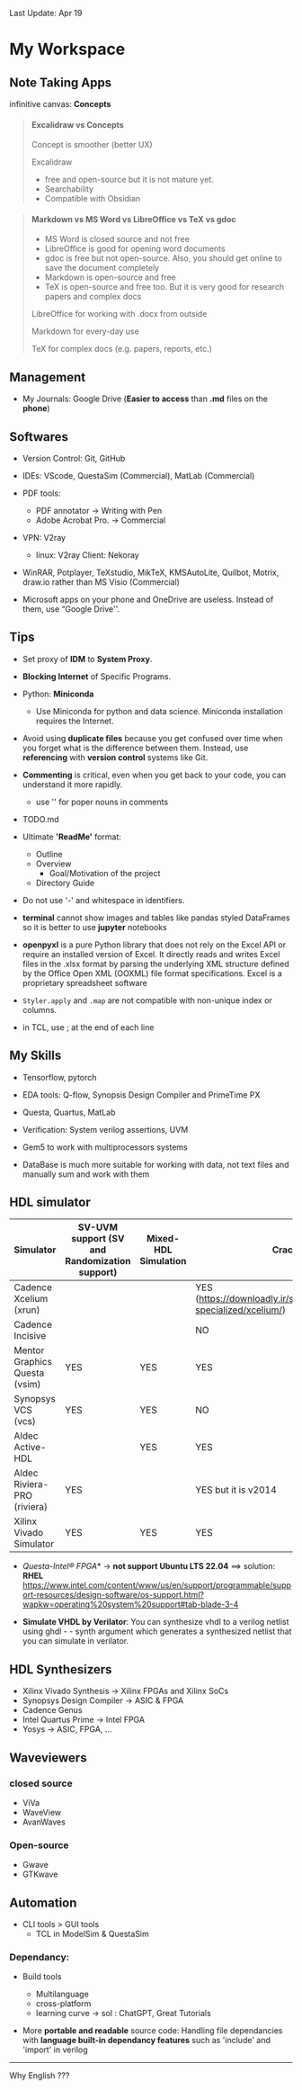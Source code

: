 Last Update: Apr 19
# My Workspace
## Note Taking Apps

infinitive canvas: **Concepts**

> #### Excalidraw vs Concepts
> 
> Concept is smoother (better UX)
>
> Excalidraw 
> - free and open-source but it is not mature yet.
> - Searchability
> - Compatible with Obsidian



> #### Markdown vs MS Word vs LibreOffice vs TeX vs gdoc
> 
> - MS Word is closed source and not free 
> - LibreOffice is good for opening word documents
> - gdoc is free but not open-source. Also, you should get online to save the document completely
> - Markdown is open-source and free
> - TeX is open-source and free too. But it is very good for research papers and complex docs
>
> LibreOffice for working with .docx from outside
>
> Markdown for every-day use
>
> TeX for complex docs (e.g. papers, reports, etc.)
>


## Management

- My Journals: Google Drive (**Easier to access** than **.md** files on the **phone**)



## Softwares
- Version Control: Git, GitHub

- IDEs: VScode, QuestaSim (Commercial), MatLab (Commercial) 

- PDF tools:
  - PDF annotator -> Writing with Pen
  - Adobe Acrobat Pro. -> Commercial

- VPN: V2ray
  - linux: V2ray Client: Nekoray

- WinRAR, Potplayer, TeXstudio, MikTeX, KMSAutoLite, Quilbot, Motrix, draw.io rather than MS Visio (Commercial)



- Microsoft apps on your phone and OneDrive are useless. Instead of them, use “Google Drive''.

## Tips
- Set proxy of **IDM** to **System Proxy**.

- **Blocking Internet** of Specific Programs.



- Python: **Miniconda**
	- Use Miniconda for python and data science. Miniconda installation requires the Internet.
	

- Avoid using **duplicate files** because you get confused over time when you forget what is the difference between them. Instead, use **referencing** with **version control** systems like Git. 


- **Commenting** is critical, even when you get back to your code, you can understand it more rapidly.
  - use '' for poper nouns in comments

- TODO.md
- Ultimate **'ReadMe'** format:
  - Outline
  - Overview
    - Goal/Motivation of the project
  - Directory Guide



- Do not use '-' and whitespace in identifiers.



- **terminal** cannot show images and tables like pandas styled DataFrames so it is better to use **jupyter** notebooks



- **openpyxl** is a pure Python library that does not rely on the Excel API or require an installed version of Excel. It directly reads and writes Excel files in the .xlsx format by parsing the underlying XML structure defined by the Office Open XML (OOXML) file format specifications.
Excel is a proprietary spreadsheet software

- `Styler.apply` and `.map` are not compatible with non-unique index or columns.

- in TCL, use ; at the end of each line



## My Skills

- Tensorflow, pytorch
- EDA tools: Q-flow, Synopsis Design Compiler and PrimeTime PX
- Questa, Quartus, MatLab
- Verification: System verilog assertions, UVM
- Gem5 to work with multiprocessors systems





- DataBase is much more suitable for working with data, not text files and manually sum and work with them


## HDL simulator

| Simulator | SV-UVM support (SV and Randomization support)| Mixed-HDL Simulation | Cracked | Open-source |
|---------|-------------|------------|------------|---------|
| Cadence Xcelium (xrun) | |  | YES (https://downloadly.ir/software/engineering-specialized/xcelium/)| NO |
| Cadence Incisive |  | | NO| NO |
| Mentor Graphics Questa (vsim) | YES | YES | YES | NO
| Synopsys VCS (vcs) | YES | YES | NO | NO |
| Aldec Active-HDL |  | YES | YES | NO
| Aldec Riviera-PRO (riviera) | YES | | YES but it is v2014 | NO |
| Xilinx Vivado Simulator | YES | YES | YES | NO |






- **Questa*-Intel® FPGA** -> **not support Ubuntu LTS 22.04** ==> solution: **RHEL** 
https://www.intel.com/content/www/us/en/support/programmable/support-resources/design-software/os-support.html?wapkw=operating%20system%20support#tab-blade-3-4



- **Simulate VHDL by Verilator**: You can synthesize vhdl to a verilog netlist using ghdl - - synth argument which generates a synthesized netlist that you can simulate in verilator.





## HDL Synthesizers

- Xilinx Vivado Synthesis -> Xilinx FPGAs and Xilinx SoCs
- Synopsys Design Compiler -> ASIC & FPGA
- Cadence Genus 
- Intel Quartus Prime -> Intel FPGA
- Yosys -> ASIC, FPGA, ...




## Waveviewers

### closed source
-	ViVa
-	WaveView 
-	AvanWaves
### Open-source 
-	Gwave
-	GTKwave



## Automation 
- CLI tools > GUI tools
  - TCL in ModelSim & QuestaSim

### Dependancy:
- Build tools 
  - Multilanguage
  - cross-platform
  - learning curve -> sol : ChatGPT, Great Tutorials

- More **portable and readable** source code: Handling file dependancies with **language built-in dependancy features** such as 'include' and 'import' in verilog

---
Why English ???


